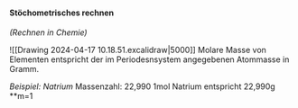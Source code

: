 #### Stöchometrisches rechnen 
*(Rechnen in Chemie)*

![[Drawing 2024-04-17 10.18.51.excalidraw|5000]]
Molare Masse von Elementen entspricht der im Periodesnsystem angegebenen Atommasse in Gramm.

*Beispiel: Natrium*
Massenzahl: 22,990
1mol Natrium entspricht 22,990g 
**m=1


